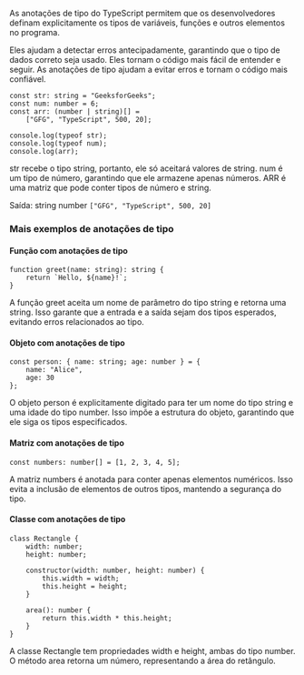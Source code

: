 As anotações de tipo do TypeScript permitem que os desenvolvedores definam explicitamente os tipos de variáveis, funções e outros elementos no programa.

Eles ajudam a detectar erros antecipadamente, garantindo que o tipo de dados correto seja usado.
Eles tornam o código mais fácil de entender e seguir.
As anotações de tipo ajudam a evitar erros e tornam o código mais confiável.
```
const str: string = "GeeksforGeeks";
const num: number = 6;
const arr: (number | string)[] = 
    ["GFG", "TypeScript", 500, 20];

console.log(typeof str);
console.log(typeof num);
console.log(arr);
```

str recebe o tipo string, portanto, ele só aceitará valores de string.
num é um tipo de número, garantindo que ele armazene apenas números.
ARR é uma matriz que pode conter tipos de número e string.

Saída:
string
number
`["GFG", "TypeScript", 500, 20]`

### Mais exemplos de anotações de tipo

#### Função com anotações de tipo
```
function greet(name: string): string {
    return `Hello, ${name}!`;
}
```
A função greet aceita um nome de parâmetro do tipo string e retorna uma string.
Isso garante que a entrada e a saída sejam dos tipos esperados, evitando erros relacionados ao tipo.

#### Objeto com anotações de tipo
```
const person: { name: string; age: number } = {
    name: "Alice",
    age: 30
};
```
O objeto person é explicitamente digitado para ter um nome do tipo string e uma idade do tipo number.
Isso impõe a estrutura do objeto, garantindo que ele siga os tipos especificados.

#### Matriz com anotações de tipo
```
const numbers: number[] = [1, 2, 3, 4, 5];
```
A matriz numbers é anotada para conter apenas elementos numéricos.
Isso evita a inclusão de elementos de outros tipos, mantendo a segurança do tipo.

#### Classe com anotações de tipo
```
class Rectangle {
    width: number;
    height: number;

    constructor(width: number, height: number) {
        this.width = width;
        this.height = height;
    }

    area(): number {
        return this.width * this.height;
    }
}
```

A classe Rectangle tem propriedades width e height, ambas do tipo number.
O método area retorna um número, representando a área do retângulo.

